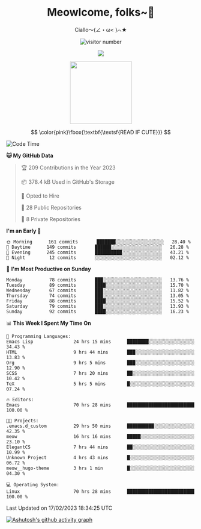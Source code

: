<div align="center">
  <h1>Meowlcome, folks~👋</h1>
  <p>Ciallo～(∠・ω< )⌒★</p>
</div>

<p align="center">
  <img src="https://count.getloli.com/get/@Ziqi-Yang?theme=rule34" alt="visitor number" />
</p>

<p align="center">
  <img src="https://skillicons.dev/icons?i=rust,c,py,flutter,go,java,js,bash,linux,emacs" />
</p>
<p align="center">
  <img height="165" src="https://github-readme-stats.vercel.app/api?username=Ziqi-Yang&show_icons=true&include_all_commits=true&hide_border=true" />
</p>

$$
\color{pink}\fbox{\textbf{\textsf{READ IF CUTE}}}
$$

<!--START_SECTION:waka-->
![Code Time](http://img.shields.io/badge/Code%20Time-589%20hrs%205%20mins-blue)

**🐱 My GitHub Data** 

> 🏆 209 Contributions in the Year 2023
 > 
> 📦 378.4 kB Used in GitHub's Storage 
 > 
> 💼 Opted to Hire
 > 
> 📜 28 Public Repositories 
 > 
> 🔑 8 Private Repositories  
 > 
**I'm an Early 🐤** 

```text
🌞 Morning      161 commits       ███████░░░░░░░░░░░░░░░░░░   28.40 % 
🌆 Daytime      149 commits       ██████░░░░░░░░░░░░░░░░░░░   26.28 % 
🌃 Evening      245 commits       ██████████░░░░░░░░░░░░░░░   43.21 % 
🌙 Night         12 commits       ░░░░░░░░░░░░░░░░░░░░░░░░░   02.12 % 

```
📅 **I'm Most Productive on Sunday** 

```text
Monday          78 commits       ███░░░░░░░░░░░░░░░░░░░░░░   13.76 % 
Tuesday         89 commits       ████░░░░░░░░░░░░░░░░░░░░░   15.70 % 
Wednesday       67 commits       ███░░░░░░░░░░░░░░░░░░░░░░   11.82 % 
Thursday        74 commits       ███░░░░░░░░░░░░░░░░░░░░░░   13.05 % 
Friday          88 commits       ████░░░░░░░░░░░░░░░░░░░░░   15.52 % 
Saturday        79 commits       ███░░░░░░░░░░░░░░░░░░░░░░   13.93 % 
Sunday          92 commits       ████░░░░░░░░░░░░░░░░░░░░░   16.23 % 

```


📊 **This Week I Spent My Time On** 

```text
💬 Programming Languages: 
Emacs Lisp               24 hrs 15 mins      ████████░░░░░░░░░░░░░░░░░   34.43 % 
HTML                     9 hrs 44 mins       ███░░░░░░░░░░░░░░░░░░░░░░   13.83 % 
Org                      9 hrs 5 mins        ███░░░░░░░░░░░░░░░░░░░░░░   12.90 % 
SCSS                     7 hrs 20 mins       ██░░░░░░░░░░░░░░░░░░░░░░░   10.42 % 
TeX                      5 hrs 5 mins        █░░░░░░░░░░░░░░░░░░░░░░░░   07.24 % 

🔥 Editors: 
Emacs                    70 hrs 28 mins      █████████████████████████   100.00 % 

🐱‍💻 Projects: 
.emacs.d_custom          29 hrs 50 mins      ██████████░░░░░░░░░░░░░░░   42.35 % 
meow                     16 hrs 16 mins      █████░░░░░░░░░░░░░░░░░░░░   23.10 % 
ElegantCS                7 hrs 44 mins       ██░░░░░░░░░░░░░░░░░░░░░░░   10.99 % 
Unknown Project          4 hrs 43 mins       █░░░░░░░░░░░░░░░░░░░░░░░░   06.72 % 
meow__hugo-theme         3 hrs 1 min         █░░░░░░░░░░░░░░░░░░░░░░░░   04.30 % 

💻 Operating System: 
Linux                    70 hrs 28 mins      █████████████████████████   100.00 % 

```


 Last Updated on 17/02/2023 18:34:25 UTC
<!--END_SECTION:waka-->


[![Ashutosh's github activity graph](https://github-readme-activity-graph.cyclic.app/graph?username=Ziqi-Yang&theme=github)](https://github.com/ashutosh00710/github-readme-activity-graph)
